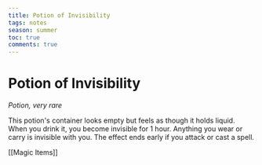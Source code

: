 ---title: Potion of Invisibilitytags: notesseason: summertoc: truecomments: true---
# Potion of Invisibility

*Potion, very rare*

This potion's container looks empty but feels as though it holds liquid. When you drink it, you become invisible for 1 hour. Anything you wear or carry is invisible with you. The effect ends early if you attack or cast a spell.


[[Magic Items]]
